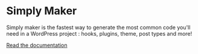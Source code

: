 Simply Maker
=======================
Simply maker is the fastest way to generate the most common code you'll need in a WordPress project : hooks, plugins, theme, post types and more!

[Read the documentation](https://amorfx.github.io/simply-documentation/docs/simply-cli/intro)
